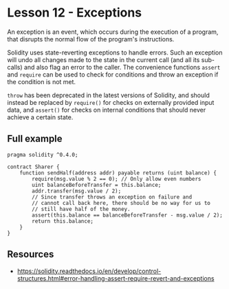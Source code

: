 # Lesson 12 - Exceptions

An exception is an event, which occurs during the execution of a program, that disrupts the normal flow of the program's instructions.

Solidity uses state-reverting exceptions to handle errors. Such an exception will undo all changes made to the state in the current call (and all its sub-calls) and also flag an error to the caller. The convenience functions `assert` and `require` can be used to check for conditions and throw an exception if the condition is not met. 

`throw` has been deprecated in the latest versions of Solidity, and should instead be replaced by `require()` for checks on externally provided input data, and `assert()` for checks on internal conditions that should never achieve a certain state.

## Full example

```
pragma solidity ^0.4.0;

contract Sharer {
    function sendHalf(address addr) payable returns (uint balance) {
        require(msg.value % 2 == 0); // Only allow even numbers
        uint balanceBeforeTransfer = this.balance;
        addr.transfer(msg.value / 2);
        // Since transfer throws an exception on failure and
        // cannot call back here, there should be no way for us to
        // still have half of the money.
        assert(this.balance == balanceBeforeTransfer - msg.value / 2);
        return this.balance;
    }
}
```

## Resources

- https://solidity.readthedocs.io/en/develop/control-structures.html#error-handling-assert-require-revert-and-exceptions